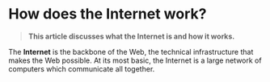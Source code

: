 # How does the Internet work?

> **This article discusses what the Internet is and how it works.**



The **Internet** is the backbone of the Web, the technical infrastructure that makes the Web possible. At its most basic, the Internet is a large network of computers which communicate all together.



